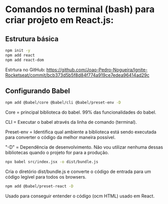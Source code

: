 # Comandos no terminal (bash) para criar projeto em React.js:

## Estrutura básica

```bash
npm init -y
npm add react
npm add react-dom
```

Estrtura no GitHub: https://github.com/Joao-Pedro-Nogueira/Ignite-Rocketseat/commit/bcb373d5b5f8d84f774a919ce7edea96414ad29c

## Configurando Babel

```bash
npm add @babel/core @babel/cli @babel/preset-env -D
```

Core = principal biblioteca do babel. 99% das funcionalidades do babel.

CLI = Executar o babel através da linha de comando (terminal).

Preset-env = Identifica qual ambiente a biblioteca está sendo executada para converter o código da melhor maneira possível.

"-D" = Dependência de desenvolvimento. Não vou utilizar nenhuma dessas bibliotecas quando o projeto for para a produção.

```bash
npx babel src/index.jsx -o dist/bundle.js
```

Cria o diretório dist/bundle.js e converte o código de entrada para um código legível para todos os browsers.

```bash
npm add @babel/preset-react -D
```

Usado para conseguir entender o código (ocm HTML) usado em React.
